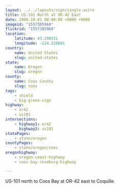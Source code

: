 ```yaml
---
layout: ../../layouts/sign/single.astro
title: US-101 North at OR-42 East
date: 2006-10-01 00:00:00 +0000 +0000
imageid: "1557385968"
flickrid: "1557385968"
location:
    latitude: 43.290331
    longitude: -124.228881
country:
    name: United States
    slug: united-states
state:
    name: Oregon
    slug: oregon
county:
    name: Coos County
    slug: coos
tags:
    - shield
    - big-green-sign
highway:
    - or42
    - us101
intersections:
    - highway1: or42
      highway2: us101
statePages:
    - state/oregon
countyPages:
    - state/oregon/coos
oregonhighway:
    - oregon-coast-highway
    - coos-bay-roseburg-highway

---
```

US-101 north to Coos Bay at OR-42 east to Coquille.